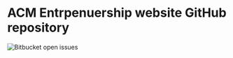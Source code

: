 # ACM Entrpenuership website GitHub repository

<img alt="Bitbucket open issues" src="https://img.shields.io/bitbucket/issues/parsa-hj/acm-e-website">
